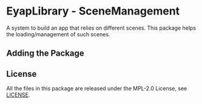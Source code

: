# EyapLibrary - SceneManagement

A system to build an app that relies on different scenes.
This package helps the loading/management of such scenes.

## Adding the Package

## License

All the files in this package are released under the MPL-2.0 License, see [LICENSE](./LICENSE.md).
